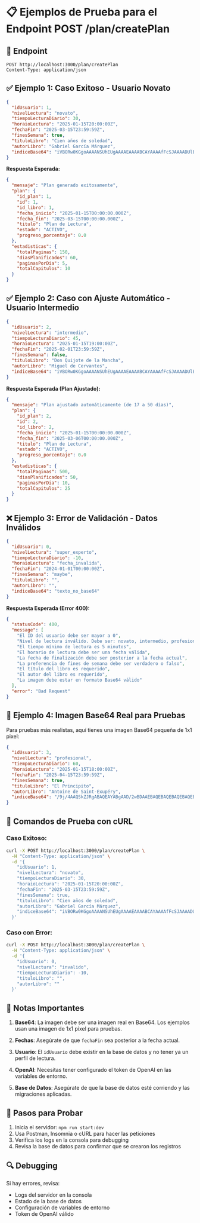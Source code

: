 # 📋 Ejemplos de Prueba para el Endpoint POST /plan/createPlan

## 🎯 Endpoint
```
POST http://localhost:3000/plan/createPlan
Content-Type: application/json
```

## ✅ Ejemplo 1: Caso Exitoso - Usuario Novato

```json
{
  "idUsuario": 1,
  "nivelLectura": "novato",
  "tiempoLecturaDiario": 30,
  "horaioLectura": "2025-01-15T20:00:00Z",
  "fechaFin": "2025-03-15T23:59:59Z",
  "finesSemana": true,
  "tituloLibro": "Cien años de soledad",
  "autorLibro": "Gabriel García Márquez",
  "indiceBase64": "iVBORw0KGgoAAAANSUhEUgAAAAEAAAABCAYAAAAfFcSJAAAADUlEQVR42mNk+M9QDwADhgGAWjR9awAAAABJRU5ErkJggg=="
}
```

**Respuesta Esperada:**
```json
{
  "mensaje": "Plan generado exitosamente",
  "plan": {
    "id_plan": 1,
    "id": 1,
    "id_libro": 1,
    "fecha_inicio": "2025-01-15T00:00:00.000Z",
    "fecha_fin": "2025-03-15T00:00:00.000Z",
    "titulo": "Plan de Lectura",
    "estado": "ACTIVO",
    "progreso_porcentaje": 0.0
  },
  "estadisticas": {
    "totalPaginas": 150,
    "diasPlanificados": 60,
    "paginasPorDia": 5,
    "totalCapitulos": 10
  }
}
```

## ✅ Ejemplo 2: Caso con Ajuste Automático - Usuario Intermedio

```json
{
  "idUsuario": 2,
  "nivelLectura": "intermedio",
  "tiempoLecturaDiario": 45,
  "horaioLectura": "2025-01-15T19:00:00Z",
  "fechaFin": "2025-02-01T23:59:59Z",
  "finesSemana": false,
  "tituloLibro": "Don Quijote de la Mancha",
  "autorLibro": "Miguel de Cervantes",
  "indiceBase64": "iVBORw0KGgoAAAANSUhEUgAAAAEAAAABCAYAAAAfFcSJAAAADUlEQVR42mNk+M9QDwADhgGAWjR9awAAAABJRU5ErkJggg=="
}
```

**Respuesta Esperada (Plan Ajustado):**
```json
{
  "mensaje": "Plan ajustado automáticamente (de 17 a 50 días)",
  "plan": {
    "id_plan": 2,
    "id": 2,
    "id_libro": 2,
    "fecha_inicio": "2025-01-15T00:00:00.000Z",
    "fecha_fin": "2025-03-06T00:00:00.000Z",
    "titulo": "Plan de Lectura",
    "estado": "ACTIVO",
    "progreso_porcentaje": 0.0
  },
  "estadisticas": {
    "totalPaginas": 500,
    "diasPlanificados": 50,
    "paginasPorDia": 10,
    "totalCapitulos": 25
  }
}
```

## ❌ Ejemplo 3: Error de Validación - Datos Inválidos

```json
{
  "idUsuario": 0,
  "nivelLectura": "super_experto",
  "tiempoLecturaDiario": -10,
  "horaioLectura": "fecha_invalida",
  "fechaFin": "2024-01-01T00:00:00Z",
  "finesSemana": "maybe",
  "tituloLibro": "",
  "autorLibro": "",
  "indiceBase64": "texto_no_base64"
}
```

**Respuesta Esperada (Error 400):**
```json
{
  "statusCode": 400,
  "message": [
    "El ID del usuario debe ser mayor a 0",
    "Nivel de lectura inválido. Debe ser: novato, intermedio, profesional o experto",
    "El tiempo mínimo de lectura es 5 minutos",
    "El horario de lectura debe ser una fecha válida",
    "La fecha de finalización debe ser posterior a la fecha actual",
    "La preferencia de fines de semana debe ser verdadero o falso",
    "El título del libro es requerido",
    "El autor del libro es requerido",
    "La imagen debe estar en formato Base64 válido"
  ],
  "error": "Bad Request"
}
```

## 🧪 Ejemplo 4: Imagen Base64 Real para Pruebas

Para pruebas más realistas, aquí tienes una imagen Base64 pequeña de 1x1 pixel:

```json
{
  "idUsuario": 3,
  "nivelLectura": "profesional",
  "tiempoLecturaDiario": 60,
  "horaioLectura": "2025-01-15T18:00:00Z",
  "fechaFin": "2025-04-15T23:59:59Z",
  "finesSemana": true,
  "tituloLibro": "El Principito",
  "autorLibro": "Antoine de Saint-Exupéry",
  "indiceBase64": "/9j/4AAQSkZJRgABAQEAYABgAAD/2wBDAAEBAQEBAQEBAQEBAQEBAQEBAQEBAQEBAQEBAQEBAQEBAQEBAQEBAQEBAQEBAQEBAQEBAQEBAQEBAQEBAQEBAQH/2wBDAQEBAQEBAQEBAQEBAQEBAQEBAQEBAQEBAQEBAQEBAQEBAQEBAQEBAQEBAQEBAQEBAQEBAQEBAQEBAQEBAQEBAQH/wAARCAABAAEDASIAAhEBAxEB/8QAFQABAQAAAAAAAAAAAAAAAAAAAAv/xAAUEAEAAAAAAAAAAAAAAAAAAAAA/8QAFQEBAQAAAAAAAAAAAAAAAAAAAAX/xAAUEQEAAAAAAAAAAAAAAAAAAAAA/9oADAMBAAIRAxEAPwA/wA=="
}
```

## 🔧 Comandos de Prueba con cURL

### Caso Exitoso:
```bash
curl -X POST http://localhost:3000/plan/createPlan \
  -H "Content-Type: application/json" \
  -d '{
    "idUsuario": 1,
    "nivelLectura": "novato",
    "tiempoLecturaDiario": 30,
    "horaioLectura": "2025-01-15T20:00:00Z",
    "fechaFin": "2025-03-15T23:59:59Z",
    "finesSemana": true,
    "tituloLibro": "Cien años de soledad",
    "autorLibro": "Gabriel García Márquez",
    "indiceBase64": "iVBORw0KGgoAAAANSUhEUgAAAAEAAAABCAYAAAAfFcSJAAAADUlEQVR42mNk+M9QDwADhgGAWjR9awAAAABJRU5ErkJggg=="
  }'
```

### Caso con Error:
```bash
curl -X POST http://localhost:3000/plan/createPlan \
  -H "Content-Type: application/json" \
  -d '{
    "idUsuario": 0,
    "nivelLectura": "invalido",
    "tiempoLecturaDiario": -10,
    "tituloLibro": "",
    "autorLibro": ""
  }'
```

## 📝 Notas Importantes

1. **Base64**: La imagen debe ser una imagen real en Base64. Los ejemplos usan una imagen de 1x1 pixel para pruebas.

2. **Fechas**: Asegúrate de que `fechaFin` sea posterior a la fecha actual.

3. **Usuario**: El `idUsuario` debe existir en la base de datos y no tener ya un perfil de lectura.

4. **OpenAI**: Necesitas tener configurado el token de OpenAI en las variables de entorno.

5. **Base de Datos**: Asegúrate de que la base de datos esté corriendo y las migraciones aplicadas.

## 🚀 Pasos para Probar

1. Inicia el servidor: `npm run start:dev`
2. Usa Postman, Insomnia o cURL para hacer las peticiones
3. Verifica los logs en la consola para debugging
4. Revisa la base de datos para confirmar que se crearon los registros

## 🔍 Debugging

Si hay errores, revisa:
- Logs del servidor en la consola
- Estado de la base de datos
- Configuración de variables de entorno
- Token de OpenAI válido
